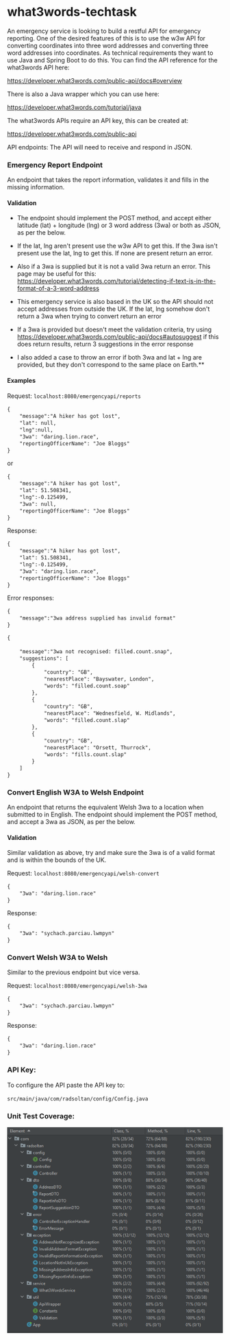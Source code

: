 # what3words-techtask

An emergency service is looking to build a restful API for emergency reporting. One
of the desired features of this is to use the w3w API for converting coordinates into
three word addresses and converting three word addresses into coordinates.
As technical requirements they want to use Java and Spring Boot to do this.
You can find the API reference for the what3words API here:

https://developer.what3words.com/public-api/docs#overview

There is also a Java wrapper which you can use here:

https://developer.what3words.com/tutorial/java

The what3words APIs require an API key, this can be created at:

https://developer.what3words.com/public-api

API endpoints: The API will need to receive and respond in JSON.

### Emergency Report Endpoint

An endpoint that takes the report information, validates it and fills in the missing
information.

#### Validation

- The endpoint should implement the POST method, and accept either latitude (lat) +
longitude (lng) or 3 word address (3wa) or both as JSON, as per the below.

- If the lat, lng aren't present use the w3w API to get this. If the 3wa isn't present use
the lat, lng to get this. If none are present return an error.

- Also if a 3wa is supplied but it is not a valid 3wa return an error. This page may be
useful for this:
https://developer.what3words.com/tutorial/detecting-if-text-is-in-the-format-of-a-3-word-address

- This emergency service is also based in the UK so the API should not accept
addresses from outside the UK. If the lat, lng somehow don't return a 3wa when trying to convert return an error
- If a 3wa is provided but doesn't meet the validation criteria, try using
https://developer.what3words.com/public-api/docs#autosuggest if this does return
results, return 3 suggestions in the error response
- I also added a case to throw an error if both 3wa and lat + lng are provided, but they don't correspond to the same place on Earth.**

#### Examples

Request: `localhost:8080/emergencyapi/reports`

```
{
    "message":"A hiker has got lost",
    "lat": null,
    "lng":null,
    "3wa": "daring.lion.race",
    "reportingOfficerName": "Joe Bloggs"
}
```
or 
```
{
    "message":"A hiker has got lost",
    "lat": 51.508341,
    "lng":-0.125499,
    "3wa": null,
    "reportingOfficerName": "Joe Bloggs"
}
```
Response:
```
{
    "message":"A hiker has got lost",
    "lat": 51.508341,
    "lng":-0.125499,
    "3wa": "daring.lion.race",
    "reportingOfficerName": "Joe Bloggs"
}
```
Error responses:
```
{
    "message":"3wa address supplied has invalid format"
}
```
```
{

    "message":"3wa not recognised: filled.count.snap",
    "suggestions": [
        {
            "country": "GB",
            "nearestPlace": "Bayswater, London",
            "words": "filled.count.soap"
        },
        {
            "country": "GB",
            "nearestPlace": "Wednesfield, W. Midlands",
            "words": "filled.count.slap"
        },
        {
            "country": "GB",
            "nearestPlace": "Orsett, Thurrock",
            "words": "fills.count.slap"
        }
    ]
}
```
### Convert English W3A to Welsh Endpoint

An endpoint that returns the equivalent Welsh 3wa to a location when submitted to in
English. The endpoint should implement the POST method, and accept a 3wa as JSON, as
per the below.

#### Validation

Similar validation as above, try and make sure the 3wa is of a valid format and is
within the bounds of the UK.

Request: `localhost:8080/emergencyapi/welsh-convert`

```
{
    "3wa": "daring.lion.race"
}
```
Response: 
```
{
    "3wa": "sychach.parciau.lwmpyn"
}
```
### Convert Welsh W3A to Welsh

Similar to the previous endpoint but vice versa.

Request: `localhost:8080/emergencyapi/welsh-3wa`

```
{
    "3wa": "sychach.parciau.lwmpyn"
}
```
Response:
```
{
    "3wa": "daring.lion.race"
}
```
### API Key:

To configure the API paste the API key to:

`src/main/java/com/radsoltan/config/Config.java`

### Unit Test Coverage:

![img.png](img.png)
